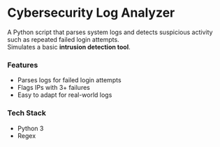 # Cybersecurity Log Analyzer

A Python script that parses system logs and detects suspicious activity such as repeated failed login attempts.  
Simulates a basic **intrusion detection tool**.

### Features
- Parses logs for failed login attempts
- Flags IPs with 3+ failures
- Easy to adapt for real-world logs

### Tech Stack
- Python 3
- Regex
